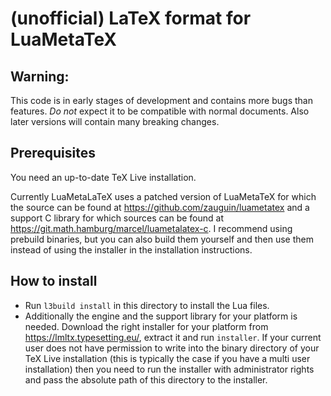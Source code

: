 # (unofficial) LaTeX format for LuaMetaTeX

## Warning:
This code is in early stages of development and contains more bugs than features. _Do not_ expect it to be compatible with normal documents. Also later versions will contain many breaking changes.

## Prerequisites
You need an up-to-date TeX Live installation.

Currently LuaMetaLaTeX uses a patched version of LuaMetaTeX for which the source can be found at https://github.com/zauguin/luametatex and a support C library for which sources can be found at https://git.math.hamburg/marcel/luametalatex-c.
I recommend using prebuild binaries, but you can also build them yourself and then use them instead of using the installer in the installation instructions.

## How to install
  * Run `l3build install` in this directory to install the Lua files.
  * Additionally the engine and the support library for your platform is needed. Download the right installer for your platform from https://lmltx.typesetting.eu/, extract it and run `installer`. If your current user does not have permission to write into the binary directory of your TeX Live installation (this is typically the case if you have a multi user installation) then you need to run the installer with administrator rights and pass the absolute path of this directory to the installer.
